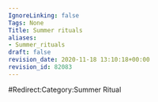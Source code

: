 ```yaml
---
IgnoreLinking: false
Tags: None
Title: Summer rituals
aliases:
- Summer_rituals
draft: false
revision_date: 2020-11-18 13:10:18+00:00
revision_id: 82083
---
```


#Redirect:Category:Summer Ritual